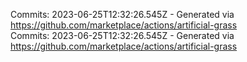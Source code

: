 Commits: 2023-06-25T12:32:26.545Z - Generated via https://github.com/marketplace/actions/artificial-grass
<br>
Commits: 2023-06-25T12:32:26.545Z - Generated via https://github.com/marketplace/actions/artificial-grass
<br>

